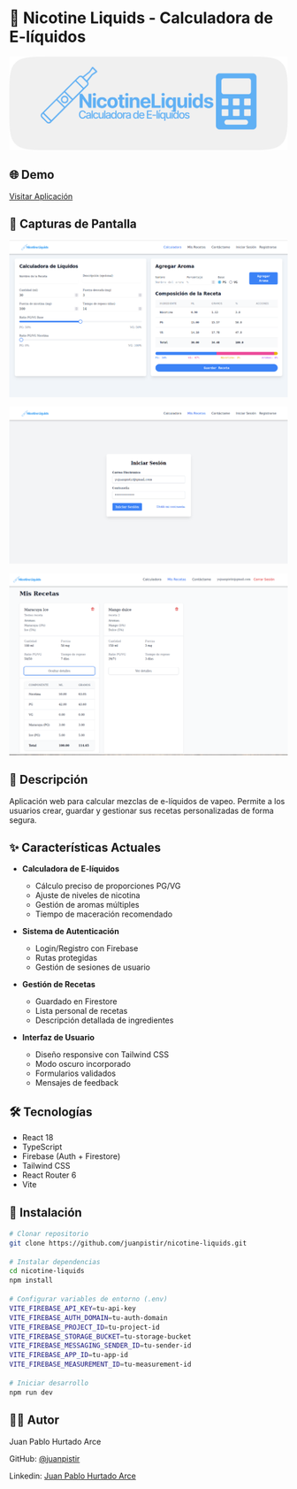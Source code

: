 # 🧪 Nicotine Liquids - Calculadora de E-líquidos

![Banner](https://raw.githubusercontent.com/juanpistir/nicotine-liquids/main/public/Banner.png)

## 🌐 Demo
[Visitar Aplicación](https://juanpistir.github.io/nicotine-liquids/)

## 📱 Capturas de Pantalla
![Calculadora](https://raw.githubusercontent.com/juanpistir/nicotine-liquids/main/public/captura.png)

![Inicio Sesión](https://raw.githubusercontent.com/juanpistir/nicotine-liquids/main/public/captura2.png)

![Mis Recetas](https://raw.githubusercontent.com/juanpistir/nicotine-liquids/main/public/captura3.png)

## 📝 Descripción
Aplicación web para calcular mezclas de e-líquidos de vapeo. Permite a los usuarios crear, guardar y gestionar sus recetas personalizadas de forma segura.

## ✨ Características Actuales

- **Calculadora de E-líquidos**
  - Cálculo preciso de proporciones PG/VG
  - Ajuste de niveles de nicotina
  - Gestión de aromas múltiples
  - Tiempo de maceración recomendado

- **Sistema de Autenticación**
  - Login/Registro con Firebase
  - Rutas protegidas
  - Gestión de sesiones de usuario

- **Gestión de Recetas**
  - Guardado en Firestore
  - Lista personal de recetas
  - Descripción detallada de ingredientes

- **Interfaz de Usuario**
  - Diseño responsive con Tailwind CSS
  - Modo oscuro incorporado
  - Formularios validados
  - Mensajes de feedback

## 🛠 Tecnologías

- React 18
- TypeScript
- Firebase (Auth + Firestore)
- Tailwind CSS
- React Router 6
- Vite

## 🚀 Instalación

```bash
# Clonar repositorio
git clone https://github.com/juanpistir/nicotine-liquids.git

# Instalar dependencias
cd nicotine-liquids
npm install

# Configurar variables de entorno (.env)
VITE_FIREBASE_API_KEY=tu-api-key
VITE_FIREBASE_AUTH_DOMAIN=tu-auth-domain
VITE_FIREBASE_PROJECT_ID=tu-project-id
VITE_FIREBASE_STORAGE_BUCKET=tu-storage-bucket
VITE_FIREBASE_MESSAGING_SENDER_ID=tu-sender-id
VITE_FIREBASE_APP_ID=tu-app-id
VITE_FIREBASE_MEASUREMENT_ID=tu-measurement-id

# Iniciar desarrollo
npm run dev
```

## 👨‍💻 Autor
Juan Pablo Hurtado Arce

GitHub: [@juanpistir](https://github.com/juanpistir)

Linkedin: [Juan Pablo Hurtado Arce](https://www.linkedin.com/in/juan-pablo-hurtado-arce/)

